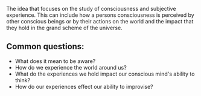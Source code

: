 The idea that focuses on the study of consciousness and subjective experience.  This can include how a persons consciousness is perceived by other conscious beings or by their actions on the world and the impact that they hold in the grand scheme of the universe.


## Common questions:
- What does it mean to be aware?
- How do we experience the world around us?
- What do the experiences we hold impact our conscious mind's ability to think?
- How do our experiences effect our ability to improvise?
